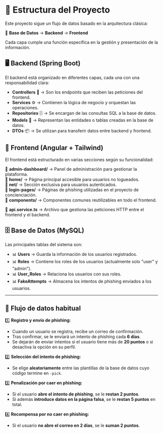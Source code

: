 # 📌 Estructura del Proyecto

Este proyecto sigue un flujo de datos basado en la arquitectura clásica:

📌 **Base de Datos** → **Backend** → **Frontend**

Cada capa cumple una función específica en la gestión y presentación de la información.

## 🖥️ Backend (Spring Boot)

El backend está organizado en diferentes capas, cada una con una responsabilidad clara:

- **Controllers** 🎯 → Son los endpoints que reciben las peticiones del frontend.
- **Services** ⚙️ → Contienen la lógica de negocio y orquestan las operaciones.
- **Repositories** 🗄️ → Se encargan de las consultas SQL a la base de datos.
- **Models** 📄 → Representan las entidades o tablas creadas en la base de datos.
- **DTOs** 📦 → Se utilizan para transferir datos entre backend y frontend.

## 🎨 Frontend (Angular + Tailwind)

El frontend está estructurado en varias secciones según su funcionalidad:

📂 **admin-dashboard/** → Panel de administración para gestionar la plataforma.  
📂 **home/** → Página principal accesible para usuarios no logueados.  
📂 **net/** → Sección exclusiva para usuarios autenticados.  
📂 **login-pages/** → Páginas de phishing utilizadas en el proyecto de concienciación.  
📂 **components/** → Componentes comunes reutilizables en todo el frontend.

📕 **api.service.ts** → Archivo que gestiona las peticiones HTTP entre el frontend y el backend.

## 🗄️ Base de Datos (MySQL)

Las principales tablas del sistema son:

- 📊 **Users** → Guarda la información de los usuarios registrados.
- 📊 **Roles** → Contiene los roles de los usuarios (actualmente solo "user" y "admin").
- 📊 **User_Roles** → Relaciona los usuarios con sus roles.
- 📊 **FakeAttempts** → Almacena los intentos de phishing enviados a los usuarios.

---

## 🔄 **Flujo de datos habitual**

1️⃣ **Registro y envío de phishing:**
- Cuando un usuario se registra, recibe un correo de confirmación.
- Tras confirmar, se le enviará un intento de phishing cada **6 días**.
- Se dejarán de enviar intentos si el usuario tiene más de **20 puntos** o si desactiva la opción en su perfil.

2️⃣ **Selección del intento de phishing:**
- Se elige **aleatoriamente** entre las plantillas de la base de datos cuyo código termine en `-pick`.

3️⃣ **Penalización por caer en phishing:**
- Si el usuario **abre el intento de phishing**, se le **restan 2 puntos**.
- Si además **introduce datos en la página falsa**, se le **restan 5 puntos** en total.

4️⃣ **Recompensa por no caer en phishing:**
- Si el usuario **no abre el correo en 2 días**, se le **suman 2 puntos**.

